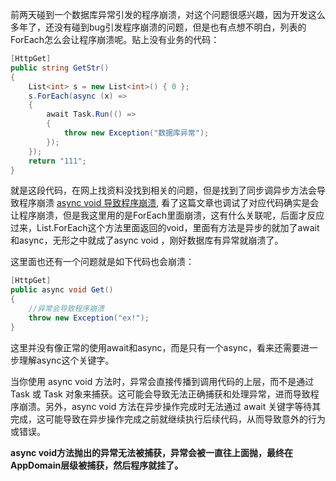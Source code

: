 前两天碰到一个数据库异常引发的程序崩溃，对这个问题很感兴趣，因为开发这么多年了，还没有碰到bug引发程序崩溃的问题，但是也有点想不明白，列表的ForEach怎么会让程序崩溃呢。贴上没有业务的代码：
```csharp
[HttpGet]
public string GetStr()
{
    List<int> s = new List<int>() { 0 };
    s.ForEach(async (x) =>
    {
        await Task.Run(() =>
        {
            throw new Exception("数据库异常");
        });
    });
    return "111";
}
```
就是这段代码，在网上找资料没找到相关的问题，但是找到了同步调异步方法会导致程序崩溃 [async void 导致程序崩溃](https://www.cnblogs.com/doThing/p/dont-use-async-void.html "async void 导致程序崩溃"),
看了这篇文章也调试了对应代码确实是会让程序崩溃，但是我这里用的是ForEach里面崩溃，这有什么关联呢，后面才反应过来，List.ForEach这个方法里面返回的void，里面有方法是异步的就加了await和async，无形之中就成了async void ，刚好数据库有异常就崩溃了。

这里面也还有一个问题就是如下代码也会崩溃：
```csharp
[HttpGet]
public async void Get()
{
    //异常会导致程序崩溃
    throw new Exception("ex!");
}
```
这里并没有像正常的使用await和async，而是只有一个async，看来还需要进一步理解async这个关键字。

当你使用 async void 方法时，异常会直接传播到调用代码的上层，而不是通过 Task 或 Task<T> 对象来捕获。这可能会导致无法正确捕获和处理异常，进而导致程序崩溃。另外，async void 方法在异步操作完成时无法通过 await 关键字等待其完成，这可能导致在异步操作完成之前就继续执行后续代码，从而导致意外的行为或错误。

**async void方法抛出的异常无法被捕获，异常会被一直往上面抛，最终在AppDomain层级被捕获，然后程序就挂了。**

